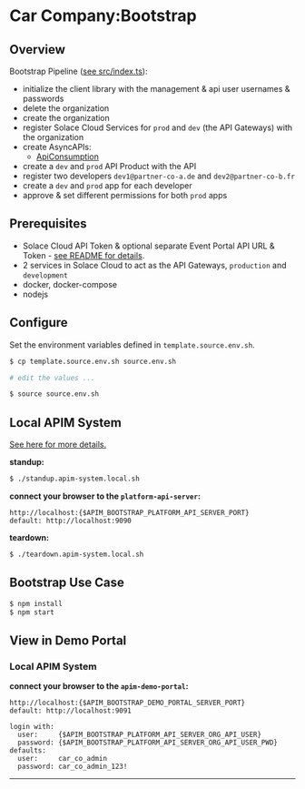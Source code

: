 # Car Company:Bootstrap

## Overview
Bootstrap Pipeline ([see src/index.ts](./src/index.ts)):

- initialize the client library with the management & api user usernames & passwords
- delete the organization
- create the organization
- register Solace Cloud Services for `prod` and `dev` (the API Gateways) with the organization
- create AsyncAPIs:
  - [ApiConsumption](./asyncapi-specs/ApiConsumption.asyncapi-spec.yml)
- create a `dev` and `prod` API Product with the API
- register two developers `dev1@partner-co-a.de` and `dev2@partner-co-b.fr`
- create a `dev` and `prod` app for each developer
- approve & set different permissions for both `prod` apps

## Prerequisites

- Solace Cloud API Token & optional separate Event Portal API URL & Token - [see README for details](https://github.com/solace-iot-team/solace-apim-reference-designs).
- 2 services in Solace Cloud to act as the API Gateways, `production` and `development`
- docker, docker-compose
- nodejs

## Configure

Set the environment variables defined in `template.source.env.sh`.

````bash
$ cp template.source.env.sh source.env.sh

# edit the values ...

$ source source.env.sh
````

## Local APIM System
[See here for more details.](./apim-system/local)

**standup:**
````bash
$ ./standup.apim-system.local.sh
````

**connect your browser to the `platform-api-server`:**
````
http://localhost:{$APIM_BOOTSTRAP_PLATFORM_API_SERVER_PORT}
default: http://localhost:9090
````

**teardown:**
````bash
$ ./teardown.apim-system.local.sh
````

## Bootstrap Use Case

````bash
$ npm install
$ npm start
````

## View in Demo Portal
### Local APIM System
**connect your browser to the `apim-demo-portal`:**
````
http://localhost:{$APIM_BOOTSTRAP_DEMO_PORTAL_SERVER_PORT}
default: http://localhost:9091

login with:
  user:     {$APIM_BOOTSTRAP_PLATFORM_API_SERVER_ORG_API_USER}
  password: {$APIM_BOOTSTRAP_PLATFORM_API_SERVER_ORG_API_USER_PWD}
defaults:
  user:     car_co_admin
  password: car_co_admin_123!
````


---
